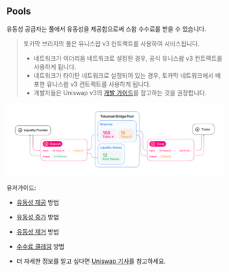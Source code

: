 ## Pools
유동성 공급자는 풀에서 유동성을 제공함으로써 스왑 수수료를 받을 수 있습니다.


> 토카막 브리지의 풀은 유니스왑 v3 컨트랙트를 사용하여 서비스됩니다.  
> * 네트워크가 이더리움 네트워크로 설정된 경우, 공식 유니스왑 v3 컨트랙트를 사용하게 됩니다. 
> * 네트워크가 타이탄 네트워크로 설정되어 있는 경우, 토카막 네트워크에서 배포한 유니스왑 v3 컨트랙트를 사용하게 됩니다.  
> * 개발자들은 Uniswap v3의 [개발 가이드](https://docs.uniswap.org/contracts/v3/overview)를 참고하는 것을 권장합니다.

![토카막 브리지의 'Pools'를 위한 예시 서비스 흐름](/image/pools01.png "토카막 브리지의 'Pools'를 위한 예시 서비스 흐름")

유저가이드: 
* [유동성 제공](https://github.com/tokamak-network/tokamak-bridge-user-guide/blob/main/KR/Provide%20Liquidity.md)  방법

* [유동성 증가](https://github.com/tokamak-network/tokamak-bridge-user-guide/blob/main/KR/%20Increase%20Liquidity.md) 방법

* [​유동성 제거](https://github.com/tokamak-network/tokamak-bridge-user-guide/blob/main/KR/Remove%20Liquidity.md) 방법

* [​수수료 클레임](https://github.com/tokamak-network/tokamak-bridge-user-guide/blob/main/KR/%20Claim%20Swap%20Fee.md) 방법

* 더 자세한 정보를 알고 싶다면 [Uniswap 기사](https://docs.uniswap.org/contracts/v2/concepts/core-concepts/pools)를 참고하세요.